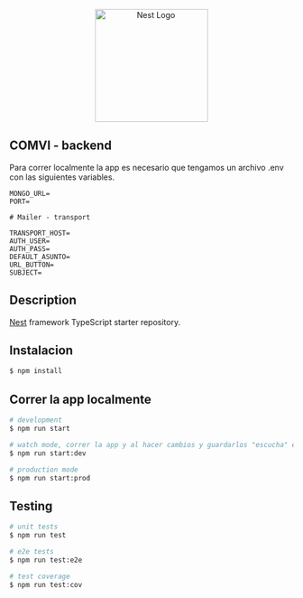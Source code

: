 <p align="center">
  <a href="http://nestjs.com/" target="blank"><img src="https://nestjs.com/img/logo-small.svg" width="200" alt="Nest Logo" /></a>
</p>

## COMVI - backend
Para correr localmente la app es necesario que tengamos un archivo .env con las siguientes variables.

```env
MONGO_URL=
PORT=

# Mailer - transport

TRANSPORT_HOST=
AUTH_USER=
AUTH_PASS=
DEFAULT_ASUNTO=
URL_BUTTON=
SUBJECT=

```
## Description

[Nest](https://github.com/nestjs/nest) framework TypeScript starter repository.

## Instalacion

```bash
$ npm install
```

## Correr la app localmente

```bash
# development
$ npm run start

# watch mode, correr la app y al hacer cambios y guardarlos "escucha" estos cambios y vuelve a correr
$ npm run start:dev

# production mode
$ npm run start:prod
```

## Testing

```bash
# unit tests
$ npm run test

# e2e tests
$ npm run test:e2e

# test coverage
$ npm run test:cov
```
